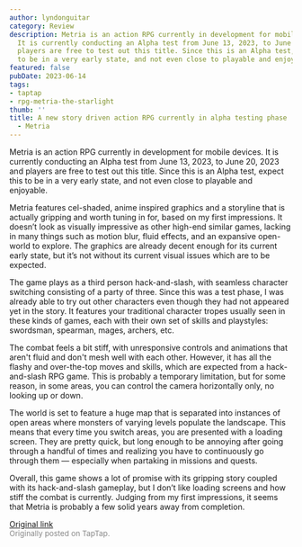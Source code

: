 ```yaml
---
author: lyndonguitar
category: Review
description: Metria is an action RPG currently in development for mobile devices.
  It is currently conducting an Alpha test from June 13, 2023, to June 20, 2023 and
  players are free to test out this title. Since this is an Alpha test, expect this
  to be in a very early state, and not even close to playable and enjoyable.
featured: false
pubDate: 2023-06-14
tags:
- taptap
- rpg-metria-the-starlight
thumb: ''
title: A new story driven action RPG currently in alpha testing phase | Alpha Impressions
  - Metria
---
```


Metria is an action RPG currently in development for mobile devices. It is currently conducting an Alpha test from June 13, 2023, to June 20, 2023 and players are free to test out this title. Since this is an Alpha test, expect this to be in a very early state, and not even close to playable and enjoyable.

Metria features cel-shaded, anime inspired graphics and a storyline that is actually gripping and worth tuning in for, based on my first impressions. It doesn’t look as visually impressive as other high-end similar games, lacking in many things such as motion blur, fluid effects, and an expansive open-world to explore. The graphics are already decent enough for its current early state, but it’s not without its current visual issues which are to be expected.

The game plays as a third person hack-and-slash, with seamless character switching consisting of a party of three. Since this was a test phase, I was already able to try out other characters even though they had not appeared yet in the story. It features your traditional character tropes usually seen in these kinds of games, each with their own set of skills and playstyles: swordsman, spearman, mages, archers, etc.

The combat feels a bit stiff, with unresponsive controls and animations that aren't fluid and don't mesh well with each other. However, it has all the flashy and over-the-top moves and skills, which are expected from a hack-and-slash RPG game. This is probably a temporary limitation, but for some reason, in some areas, you can control the camera horizontally only, no looking up or down.

The world is set to feature a huge map that is separated into instances of open areas where monsters of varying levels populate the landscape. This means that every time you switch areas, you are presented with a loading screen. They are pretty quick, but long enough to be annoying after going through a handful of times and realizing you have to continuously go through them — especially when partaking in missions and quests.

Overall, this game shows a lot of promise with its gripping story coupled with its hack-and-slash gameplay, but I don’t like loading screens and how stiff the combat is currently. Judging from my first impressions, it seems that Metria is probably a few solid years away from completion.

[Original link](https://www.taptap.io/post/5814353)<br><span style="font-size: 0.95em; color: #888;">Originally posted on TapTap.</span>